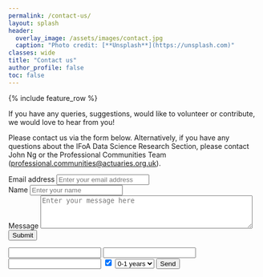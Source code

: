 ```yaml
---
permalink: /contact-us/
layout: splash
header:
  overlay_image: /assets/images/contact.jpg
  caption: "Photo credit: [**Unsplash**](https://unsplash.com)"
classes: wide
title: "Contact us"
author_profile: false
toc: false
---
```


{% include feature_row %}

If you have any queries, suggestions, would like to volunteer or contribute, we would love to hear from you!  

Please contact us via the form below.  Alternatively, if you have any questions about the IFoA Data Science Research Section, please contact John Ng or the Professional Communities Team (professional.communities@actuaries.org.uk).

<form accept-charset="UTF-8" action="mailto:debsdey@hotmail.com" enctype="multipart/form-data" target="_blank">
          <div class="form-group">
            <label for="exampleInputEmail1" required="required">Email address</label>
            <input type="email" name="email" class="form-control" id="email" aria-describedby="emailHelp" placeholder="Enter your email address"  required="required">
          </div>
          <div class="form-group">
            <label for="exampleInputName">Name</label>
            <input type="text" name="name" class="form-control" id="name" placeholder="Enter your name" required="required">
          </div>
        <div class="form-group">
            <label for="exampleMessage">Message</label>
              <textarea type="text" id="message" class="form-control" name="message" rows="4" cols="50" placeholder="Enter your message here" required="required"></textarea>
          </div>
          <button type="submit" class="btn btn--info">Submit</button>
        </form>
        
<form action="https://getform.io/f/4dff9407-8d4a-4175-a453-6411475f7444" method="POST">
    <input type="text" name="name">
    <input type="email" name="email">
    <input type="text" name="message">
    <!-- add hidden Honeypot input to prevent spams -->
    <input type="hidden" name="_gotcha" style="display:none !important">
    <!-- checkbox handle -->
    <input type="checkbox" name="subscribe" value="yes" checked>
    <input type="hidden" name="subscribe" value="no">
    <!-- select field handle -->
    <select name="work-experience">
        <option value="one-year">0-1 years</option>
        <option value="one-five-years">1-5 years</option>
    </select>
    <button type="submit" class="btn btn--info">Send</button>
</form>
